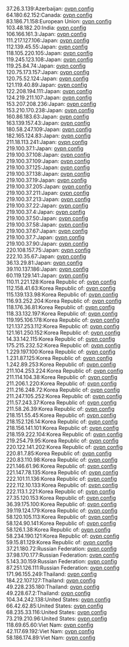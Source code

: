 37.26.3.139:Azerbaijan: [ovpn config](vpn/37_26_3_139.ovpn)  
64.180.62.152:Canada: [ovpn config](vpn/64_180_62_152.ovpn)  
83.186.71.158:European Union: [ovpn config](vpn/83_186_71_158.ovpn)  
103.48.182.20:India: [ovpn config](vpn/103_48_182_20.ovpn)  
106.166.161.3:Japan: [ovpn config](vpn/106_166_161_3.ovpn)  
111.217.127.106:Japan: [ovpn config](vpn/111_217_127_106.ovpn)  
112.139.45.55:Japan: [ovpn config](vpn/112_139_45_55.ovpn)  
118.105.220.105:Japan: [ovpn config](vpn/118_105_220_105.ovpn)  
119.245.123.108:Japan: [ovpn config](vpn/119_245_123_108.ovpn)  
119.25.84.74:Japan: [ovpn config](vpn/119_25_84_74.ovpn)  
120.75.173.157:Japan: [ovpn config](vpn/120_75_173_157.ovpn)  
120.75.52.124:Japan: [ovpn config](vpn/120_75_52_124.ovpn)  
121.119.40.89:Japan: [ovpn config](vpn/121_119_40_89.ovpn)  
122.208.194.111:Japan: [ovpn config](vpn/122_208_194_111.ovpn)  
124.219.211.107:Japan: [ovpn config](vpn/124_219_211_107.ovpn)  
153.207.208.236:Japan: [ovpn config](vpn/153_207_208_236.ovpn)  
153.210.170.238:Japan: [ovpn config](vpn/153_210_170_238.ovpn)  
160.86.183.63:Japan: [ovpn config](vpn/160_86_183_63.ovpn)  
163.139.157.43:Japan: [ovpn config](vpn/163_139_157_43.ovpn)  
180.58.247.109:Japan: [ovpn config](vpn/180_58_247_109.ovpn)  
182.165.124.83:Japan: [ovpn config](vpn/182_165_124_83.ovpn)  
211.18.113.241:Japan: [ovpn config](vpn/211_18_113_241.ovpn)  
219.100.37.1:Japan: [ovpn config](vpn/219_100_37_1.ovpn)  
219.100.37.108:Japan: [ovpn config](vpn/219_100_37_108.ovpn)  
219.100.37.109:Japan: [ovpn config](vpn/219_100_37_109.ovpn)  
219.100.37.125:Japan: [ovpn config](vpn/219_100_37_125.ovpn)  
219.100.37.138:Japan: [ovpn config](vpn/219_100_37_138.ovpn)  
219.100.37.19:Japan: [ovpn config](vpn/219_100_37_19.ovpn)  
219.100.37.205:Japan: [ovpn config](vpn/219_100_37_205.ovpn)  
219.100.37.211:Japan: [ovpn config](vpn/219_100_37_211.ovpn)  
219.100.37.213:Japan: [ovpn config](vpn/219_100_37_213.ovpn)  
219.100.37.22:Japan: [ovpn config](vpn/219_100_37_22.ovpn)  
219.100.37.4:Japan: [ovpn config](vpn/219_100_37_4.ovpn)  
219.100.37.50:Japan: [ovpn config](vpn/219_100_37_50.ovpn)  
219.100.37.58:Japan: [ovpn config](vpn/219_100_37_58.ovpn)  
219.100.37.67:Japan: [ovpn config](vpn/219_100_37_67.ovpn)  
219.100.37.7:Japan: [ovpn config](vpn/219_100_37_7.ovpn)  
219.100.37.90:Japan: [ovpn config](vpn/219_100_37_90.ovpn)  
220.108.157.75:Japan: [ovpn config](vpn/220_108_157_75.ovpn)  
222.10.35.67:Japan: [ovpn config](vpn/222_10_35_67.ovpn)  
36.13.29.81:Japan: [ovpn config](vpn/36_13_29_81.ovpn)  
39.110.137.186:Japan: [ovpn config](vpn/39_110_137_186.ovpn)  
60.119.129.141:Japan: [ovpn config](vpn/60_119_129_141.ovpn)  
110.11.221.128:Korea Republic of: [ovpn config](vpn/110_11_221_128.ovpn)  
112.158.41.63:Korea Republic of: [ovpn config](vpn/112_158_41_63.ovpn)  
115.139.133.98:Korea Republic of: [ovpn config](vpn/115_139_133_98.ovpn)  
116.93.252.204:Korea Republic of: [ovpn config](vpn/116_93_252_204.ovpn)  
118.176.36.81:Korea Republic of: [ovpn config](vpn/118_176_36_81.ovpn)  
118.33.132.197:Korea Republic of: [ovpn config](vpn/118_33_132_197.ovpn)  
119.195.106.178:Korea Republic of: [ovpn config](vpn/119_195_106_178.ovpn)  
121.137.253.112:Korea Republic of: [ovpn config](vpn/121_137_253_112.ovpn)  
121.161.250.152:Korea Republic of: [ovpn config](vpn/121_161_250_152.ovpn)  
14.33.142.115:Korea Republic of: [ovpn config](vpn/14_33_142_115.ovpn)  
175.215.232.52:Korea Republic of: [ovpn config](vpn/175_215_232_52.ovpn)  
1.229.197.100:Korea Republic of: [ovpn config](vpn/1_229_197_100.ovpn)  
1.231.87.125:Korea Republic of: [ovpn config](vpn/1_231_87_125.ovpn)  
1.242.89.253:Korea Republic of: [ovpn config](vpn/1_242_89_253.ovpn)  
211.104.253.224:Korea Republic of: [ovpn config](vpn/211_104_253_224.ovpn)  
211.114.104.38:Korea Republic of: [ovpn config](vpn/211_114_104_38.ovpn)  
211.206.1.220:Korea Republic of: [ovpn config](vpn/211_206_1_220.ovpn)  
211.216.248.72:Korea Republic of: [ovpn config](vpn/211_216_248_72.ovpn)  
211.247.105.252:Korea Republic of: [ovpn config](vpn/211_247_105_252.ovpn)  
211.57.243.37:Korea Republic of: [ovpn config](vpn/211_57_243_37.ovpn)  
211.58.26.39:Korea Republic of: [ovpn config](vpn/211_58_26_39.ovpn)  
218.151.55.45:Korea Republic of: [ovpn config](vpn/218_151_55_45.ovpn)  
218.152.126.14:Korea Republic of: [ovpn config](vpn/218_152_126_14.ovpn)  
218.156.141.101:Korea Republic of: [ovpn config](vpn/218_156_141_101.ovpn)  
218.159.222.104:Korea Republic of: [ovpn config](vpn/218_159_222_104.ovpn)  
219.254.79.95:Korea Republic of: [ovpn config](vpn/219_254_79_95.ovpn)  
220.122.141.202:Korea Republic of: [ovpn config](vpn/220_122_141_202.ovpn)  
220.81.7.85:Korea Republic of: [ovpn config](vpn/220_81_7_85.ovpn)  
220.83.110.98:Korea Republic of: [ovpn config](vpn/220_83_110_98.ovpn)  
221.146.61.96:Korea Republic of: [ovpn config](vpn/221_146_61_96.ovpn)  
221.147.78.135:Korea Republic of: [ovpn config](vpn/221_147_78_135.ovpn)  
222.101.11.136:Korea Republic of: [ovpn config](vpn/222_101_11_136.ovpn)  
222.112.10.133:Korea Republic of: [ovpn config](vpn/222_112_10_133.ovpn)  
222.113.1.221:Korea Republic of: [ovpn config](vpn/222_113_1_221.ovpn)  
27.35.120.153:Korea Republic of: [ovpn config](vpn/27_35_120_153.ovpn)  
36.39.175.100:Korea Republic of: [ovpn config](vpn/36_39_175_100.ovpn)  
39.119.124.179:Korea Republic of: [ovpn config](vpn/39_119_124_179.ovpn)  
58.120.105.113:Korea Republic of: [ovpn config](vpn/58_120_105_113.ovpn)  
58.124.90.141:Korea Republic of: [ovpn config](vpn/58_124_90_141.ovpn)  
58.126.1.38:Korea Republic of: [ovpn config](vpn/58_126_1_38.ovpn)  
58.234.190.121:Korea Republic of: [ovpn config](vpn/58_234_190_121.ovpn)  
59.15.81.129:Korea Republic of: [ovpn config](vpn/59_15_81_129.ovpn)  
37.21.180.72:Russian Federation: [ovpn config](vpn/37_21_180_72.ovpn)  
37.98.170.177:Russian Federation: [ovpn config](vpn/37_98_170_177.ovpn)  
5.143.30.159:Russian Federation: [ovpn config](vpn/5_143_30_159.ovpn)  
87.251.126.111:Russian Federation: [ovpn config](vpn/87_251_126_111.ovpn)  
171.96.155.249:Thailand: [ovpn config](vpn/171_96_155_249.ovpn)  
184.22.107.127:Thailand: [ovpn config](vpn/184_22_107_127.ovpn)  
49.228.235.180:Thailand: [ovpn config](vpn/49_228_235_180.ovpn)  
49.228.67.2:Thailand: [ovpn config](vpn/49_228_67_2.ovpn)  
104.34.242.138:United States: [ovpn config](vpn/104_34_242_138.ovpn)  
66.42.62.85:United States: [ovpn config](vpn/66_42_62_85.ovpn)  
68.235.33.116:United States: [ovpn config](vpn/68_235_33_116.ovpn)  
73.219.210.96:United States: [ovpn config](vpn/73_219_210_96.ovpn)  
118.69.65.60:Viet Nam: [ovpn config](vpn/118_69_65_60.ovpn)  
42.117.69.192:Viet Nam: [ovpn config](vpn/42_117_69_192.ovpn)  
58.186.174.89:Viet Nam: [ovpn config](vpn/58_186_174_89.ovpn)  

